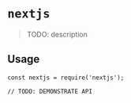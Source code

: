 # `nextjs`

> TODO: description

## Usage

```
const nextjs = require('nextjs');

// TODO: DEMONSTRATE API
```
